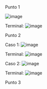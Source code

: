 Punto 1 


![image](https://github.com/user-attachments/assets/3a94af07-dfbe-4259-8064-eed6d6e1e84b)


Terminal:
![image](https://github.com/user-attachments/assets/6df026ed-96dd-437b-b517-127784d704c8)

Punto 2


Caso 1:
![image](https://github.com/user-attachments/assets/3ec3a32f-6ba3-431e-a735-05574fee7558)


Terminal:
![image](https://github.com/user-attachments/assets/fe72902e-3f02-43b4-8f0b-e02afe9e05e3)


Caso 2:
![image](https://github.com/user-attachments/assets/004198f7-1831-48af-85c0-af521c86160d)


Terminal:
![image](https://github.com/user-attachments/assets/ad4d2159-874a-4fbd-87cf-703b2087e8fb)


Punto 3

